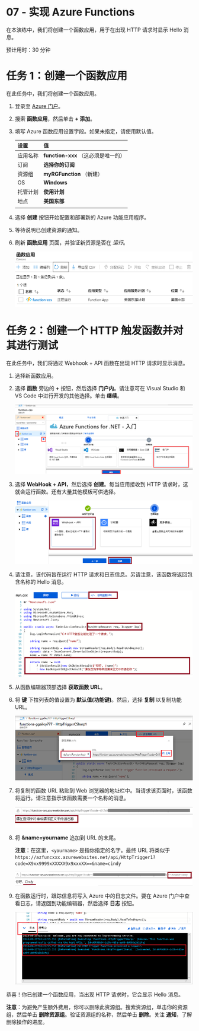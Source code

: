 ﻿---
wts:
    title: '07 - 实现 Azure Functions'
    module: '模块 02 - 核心 Azure 服务'
---
# 07 - 实现 Azure Functions

在本演练中，我们将创建一个函数应用，用于在出现 HTTP 请求时显示 Hello 消息。 

预计用时：30 分钟

# 任务 1：创建一个函数应用

在此任务中，我们将创建一个函数应用。

1. 登录至 [Azure 门户](https://portal.azure.com)。

2. 搜索 **函数应用**，然后单击 **+ 添加**。

3. 填写 Azure 函数应用设置字段。如果未指定，请使用默认值。 

    | 设置 | 值 |
    | -- | --|
    | 应用名称 | **function-xxx** （这必须是唯一的） |
    | 订阅 | **选择你的订阅** |
    | 资源组 | **myRGFunction** （新建） |
    | OS | **Windows** |
    | 托管计划 | **使用计划** |
    | 地点 | **美国东部** |
    | | |	

4. 选择 **创建** 按钮开始配置和部署新的 Azure 功能应用程序。

5. 等待说明已创建资源的通知。

6. 刷新 **函数应用** 页面，并验证新资源是否在 *运行*。 

    ![带有新函数应用的“函数应用”页面的屏幕截图。](../images/0701.png)

# 任务 2：创建一个 HTTP 触发函数并对其进行测试

在此任务中，我们将通过 Webhook + API 函数在出现 HTTP 请求时显示消息。 

1. 选择新函数应用。

2. 选择 **函数** 旁边的 **+** 按钮，然后选择 **门户内**。请注意可在 Visual Studio 和 VS Code 中进行开发的其他选择。单击 **继续**。 

    ![此屏幕截图显示了如何在 Azure 门户中为“dot net 入门”窗格在 Azure Functions 中选择开发环境步骤。突出显示创建新门户内功能的显示元素。突出显示元素展开函数应用、添加新函数、门户内和继续按钮。](../images/0702.png)

3. 选择 **WebHook + API**，然后选择 **创建**。每当应用接收到 HTTP 请求时，这就会运行函数。还有大量其他模板可供选择。

    ![此屏幕截图显示了如何在 Azure 门户中为“dot net 入门”窗格在 Azure Functions 中创建函数步骤。突出显示“Webhook + api”按钮和“创建”按钮，以说明用于向 Azure Functions 添加新 Webhook 的显示元素。](../images/0703.png)

4. 请注意，该代码旨在运行 HTTP 请求和日志信息。另请注意，该函数将返回包含名称的 Hello 消息。 

    ![函数代码的屏幕截图。突出显示 Hello 消息。](../images/0704.png)

5. 从函数编辑器顶部选择 **获取函数 URL**。 

6. 将 **键** 下拉列表的值设置为 **默认值(功能键)**。然后，选择 **复制** 以复制功能 URL。 

    ![此屏幕截图显示了 Azure 门户中函数编辑器内的“获取函数 URL”窗格。突出显示显示元素获取函数 URL 按钮、设置键下拉列表和复制 URL 按钮，以指示如何从函数编辑器中获取和复制函数 URL。](../images/0705.png)

7. 将复制的函数 URL 粘贴到 Web 浏览器的地址栏中。当请求该页面时，该函数将运行。请注意指示该函数需要一个名称的消息。 

    ![“请提供一个名称”这一消息的屏幕截图。](../images/0706.png)

8. 将 **&name=yourname** 追加到 URL 的末尾。 

    **注意**：在这里，`<yourname>` 是指你指定的名字。最终 URL 将类似于 `https://azfuncxxx.azurewebsites.net/api/HttpTrigger1?code=X9xx9999xXXXXX9x9xxxXX==&name=cindy`

    ![此屏幕截图显示了 Web 浏览器的地址栏中突出显示的函数 URL 和附加的示例用户名。此外，突出显示 hello 消息和用户名，以说明主浏览器窗口中函数的输出。](../images/0707.png)

9. 在函数运行时，跟踪信息将写入 Azure 中的日志文件。要在 Azure 门户中查看日志，请返回到功能编辑器，然后选择 **日志** 按钮。

    ![此屏幕截图显示了在 Azure 门户的函数编辑器中运行函数所产生的跟踪信息日志。](../images/0709.png)

恭喜！你已创建一个函数应用，当出现 HTTP 请求时，它会显示 Hello 消息。 

**注意**：为避免产生额外费用，你可以删除此资源组。搜索资源组，单击你的资源组，然后单击 **删除资源组**。验证资源组的名称，然后单击 **删除**。关注 **通知**，了解删除操作的进度。